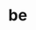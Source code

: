 # be

<!DOCTYPE html>
<html>
<head>
    <meta charset='utf-8'>
    <meta http-equiv='X-UA-Compatible' content='IE=edge'>
    <title>Page Title</title>
    <meta name='viewport' content='width=device-width, initial-scale=1'>
    <link rel='stylesheet' type='text/css' media='screen' href='GRAFKOM.css'>
    
</head>
<body>
    <canvas id="canvas"></canvas>
    <script src='GRAFKOM.js'></script>
</body>
</html>
